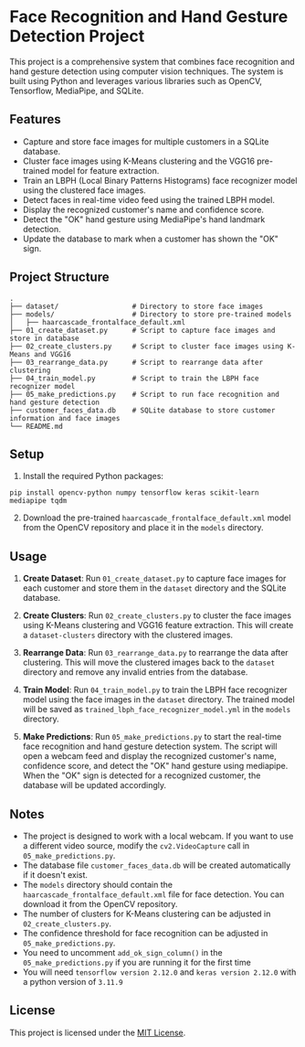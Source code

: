 # Face Recognition and Hand Gesture Detection Project

This project is a comprehensive system that combines face recognition and hand gesture detection using computer vision techniques. The system is built using Python and leverages various libraries such as OpenCV, Tensorflow, MediaPipe, and SQLite.

## Features

- Capture and store face images for multiple customers in a SQLite database.
- Cluster face images using K-Means clustering and the VGG16 pre-trained model for feature extraction.
- Train an LBPH (Local Binary Patterns Histograms) face recognizer model using the clustered face images.
- Detect faces in real-time video feed using the trained LBPH model.
- Display the recognized customer's name and confidence score.
- Detect the "OK" hand gesture using MediaPipe's hand landmark detection.
- Update the database to mark when a customer has shown the "OK" sign.

## Project Structure

```
.
├── dataset/                  # Directory to store face images
├── models/                   # Directory to store pre-trained models
│   ├── haarcascade_frontalface_default.xml
├── 01_create_dataset.py      # Script to capture face images and store in database
├── 02_create_clusters.py     # Script to cluster face images using K-Means and VGG16
├── 03_rearrange_data.py      # Script to rearrange data after clustering
├── 04_train_model.py         # Script to train the LBPH face recognizer model
├── 05_make_predictions.py    # Script to run face recognition and hand gesture detection
├── customer_faces_data.db    # SQLite database to store customer information and face images
└── README.md
```

## Setup

1. Install the required Python packages:

```
pip install opencv-python numpy tensorflow keras scikit-learn mediapipe tqdm
```

2. Download the pre-trained `haarcascade_frontalface_default.xml` model from the OpenCV repository and place it in the `models` directory.

## Usage

1. **Create Dataset**: Run `01_create_dataset.py` to capture face images for each customer and store them in the `dataset` directory and the SQLite database.

2. **Create Clusters**: Run `02_create_clusters.py` to cluster the face images using K-Means clustering and VGG16 feature extraction. This will create a `dataset-clusters` directory with the clustered images.

3. **Rearrange Data**: Run `03_rearrange_data.py` to rearrange the data after clustering. This will move the clustered images back to the `dataset` directory and remove any invalid entries from the database.

4. **Train Model**: Run `04_train_model.py` to train the LBPH face recognizer model using the face images in the `dataset` directory. The trained model will be saved as `trained_lbph_face_recognizer_model.yml` in the `models` directory.

5. **Make Predictions**: Run `05_make_predictions.py` to start the real-time face recognition and hand gesture detection system. The script will open a webcam feed and display the recognized customer's name, confidence score, and detect the "OK" hand gesture using mediapipe. When the "OK" sign is detected for a recognized customer, the database will be updated accordingly.

## Notes

- The project is designed to work with a local webcam. If you want to use a different video source, modify the `cv2.VideoCapture` call in `05_make_predictions.py`.
- The database file `customer_faces_data.db` will be created automatically if it doesn't exist.
- The `models` directory should contain the `haarcascade_frontalface_default.xml` file for face detection. You can download it from the OpenCV repository.
- The number of clusters for K-Means clustering can be adjusted in `02_create_clusters.py`.
- The confidence threshold for face recognition can be adjusted in `05_make_predictions.py`.
- You need to uncomment `add_ok_sign_column()` in the `05_make_predictions.py` if you are running it for the first time
- You will need `tensorflow version 2.12.0` and `keras version 2.12.0` with a python version of `3.11.9`

## License

This project is licensed under the [MIT License](LICENSE).